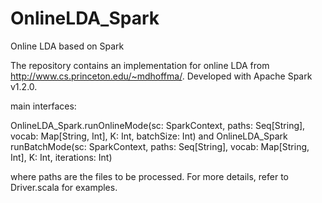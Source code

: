 # OnlineLDA_Spark
Online LDA based on Spark

The repository contains an implementation for online LDA from http://www.cs.princeton.edu/~mdhoffma/. 
Developed with Apache Spark v1.2.0.

main interfaces:

OnlineLDA_Spark.runOnlineMode(sc: SparkContext, paths: Seq[String], vocab: Map[String, Int], K: Int, batchSize: Int) and
OnlineLDA_Spark runBatchMode(sc: SparkContext, paths: Seq[String], vocab: Map[String, Int], K: Int, iterations: Int)

where paths are the files to be processed. For more details, refer to Driver.scala for examples.



